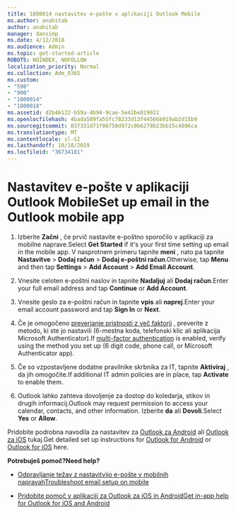 ```yaml
---
title: 1800014 nastavitev e-pošte v aplikaciji Outlook Mobile
ms.author: anahitab
author: anahitab
manager: dansimp
ms.date: 4/12/2018
ms.audience: Admin
ms.topic: get-started-article
ROBOTS: NOINDEX, NOFOLLOW
localization_priority: Normal
ms.collection: Adm_O365
ms.custom:
- "598"
- "900"
- "1800014"
- "1800018"
ms.assetid: d2b46122-b59a-4b94-9cae-5e42be819022
ms.openlocfilehash: 4bada589fa55fc78233d13f44566b919ab2d15b9
ms.sourcegitcommit: 037331d71f06750d972c0b6278b23bb15c4806ca
ms.translationtype: MT
ms.contentlocale: sl-SI
ms.lasthandoff: 10/18/2019
ms.locfileid: "36734181"
---
```

# <a name="set-up-email-in-the-outlook-mobile-app"></a><span data-ttu-id="1a459-102">Nastavitev e-pošte v aplikaciji Outlook Mobile</span><span class="sxs-lookup"><span data-stu-id="1a459-102">Set up email in the Outlook mobile app</span></span>

1. <span data-ttu-id="1a459-103">Izberite **Začni** , če prvič nastavite e-poštno sporočilo v aplikaciji za mobilne naprave.</span><span class="sxs-lookup"><span data-stu-id="1a459-103">Select **Get Started** if it's your first time setting up email in the mobile app.</span></span> <span data-ttu-id="1a459-104">V nasprotnem primeru tapnite **meni** , nato pa tapnite **Nastavitve** \> **Dodaj račun** \> **Dodaj e-poštni račun**.</span><span class="sxs-lookup"><span data-stu-id="1a459-104">Otherwise, tap **Menu** and then tap **Settings** \> **Add Account** \> **Add Email Account**.</span></span>

2. <span data-ttu-id="1a459-105">Vnesite celoten e-poštni naslov in tapnite **Nadaljuj** ali **Dodaj račun**.</span><span class="sxs-lookup"><span data-stu-id="1a459-105">Enter your full email address and tap **Continue** or **Add Account**.</span></span>

3. <span data-ttu-id="1a459-106">Vnesite geslo za e-poštni račun in tapnite **vpis** ali **naprej**.</span><span class="sxs-lookup"><span data-stu-id="1a459-106">Enter your email account password and tap **Sign In** or **Next**.</span></span>

4. <span data-ttu-id="1a459-107">Če je omogočeno [preverjanje pristnosti z več faktorji](https://docs.microsoft.com/office365/admin/security-and-compliance/set-up-multi-factor-authentication) , preverite z metodo, ki ste jo nastavili (6-mestna koda, telefonski klic ali aplikacija Microsoft Authenticator).</span><span class="sxs-lookup"><span data-stu-id="1a459-107">If [multi-factor authentication](https://docs.microsoft.com/office365/admin/security-and-compliance/set-up-multi-factor-authentication) is enabled, verify using the method you set up (6 digit code, phone call, or Microsoft Authenticator app).</span></span>

5. <span data-ttu-id="1a459-108">Če so vzpostavljene dodatne pravilnike skrbnika za IT, tapnite **Aktiviraj** , da jih omogočite.</span><span class="sxs-lookup"><span data-stu-id="1a459-108">If additional IT admin policies are in place, tap **Activate** to enable them.</span></span>

6. <span data-ttu-id="1a459-109">Outlook lahko zahteva dovoljenje za dostop do koledarja, stikov in drugih informacij.</span><span class="sxs-lookup"><span data-stu-id="1a459-109">Outlook may request permission to access your calendar, contacts, and other information.</span></span> <span data-ttu-id="1a459-110">Izberite **da** ali **Dovoli**.</span><span class="sxs-lookup"><span data-stu-id="1a459-110">Select **Yes** or **Allow**.</span></span>

<span data-ttu-id="1a459-111">Pridobite podrobna navodila za nastavitev za [Outlook za Android](https://support.office.com/article/886db551-8dfa-4fd5-b835-f8e532091872.aspx) ali [Outlook za iOS](https://support.office.com/article/b2de2161-cc1d-49ef-9ef9-81acd1c8e234.aspx) tukaj.</span><span class="sxs-lookup"><span data-stu-id="1a459-111">Get detailed set up instructions for [Outlook for Android](https://support.office.com/article/886db551-8dfa-4fd5-b835-f8e532091872.aspx) or [Outlook for iOS](https://support.office.com/article/b2de2161-cc1d-49ef-9ef9-81acd1c8e234.aspx) here.</span></span>
  
 <span data-ttu-id="1a459-112">**Potrebuješ pomoč?**</span><span class="sxs-lookup"><span data-stu-id="1a459-112">**Need help?**</span></span>
  
- [<span data-ttu-id="1a459-113">Odpravljanje težav z nastavitvijo e-pošte v mobilnih napravah</span><span class="sxs-lookup"><span data-stu-id="1a459-113">Troubleshoot email setup on mobile</span></span>](https://support.office.com/article/a264ef01-9c88-48fb-9285-7017e4f31f02.aspx)

- [<span data-ttu-id="1a459-114">Pridobite pomoč v aplikaciji za Outlook za iOS in Android</span><span class="sxs-lookup"><span data-stu-id="1a459-114">Get in-app help for Outlook for iOS and Android</span></span>](https://support.office.com/article/218a22d1-9fa5-4889-b689-de1c63493243.aspx#ID0EAABAAA=Contact_Support)
